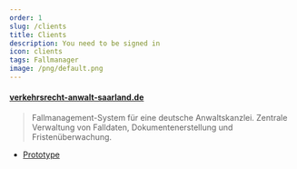 ```yaml
---
order: 1
slug: /clients
title: Clients
description: You need to be signed in
icon: clients
tags: Fallmanager
image: /png/default.png
---
```


#### [verkehrsrecht-anwalt-saarland.de](https://verkehrsrecht-anwalt-saarland.de/)

> Fallmanagement-System für eine deutsche Anwaltskanzlei. Zentrale Verwaltung von Falldaten, Dokumentenerstellung und Fristenüberwachung.

- [Prototype](/clients/fallmanager/prototype)
